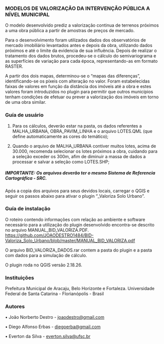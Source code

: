### MODELOS DE VALORIZAÇÃO DA INTERVENÇÃO PÚBLICA A NÍVEL MUNICIPAL

O modelo desenvolvido prediz a valorização continua de terrenos próximos a uma obra pública a partir de amostras de preços de mercado. 

Para o desenvolvimento foram utilizados dados dos observatórios de mercado imobiliário levantados antes e depois da obra, utilizando dados próximos e até o limite da evidencia de sua influência.
Depois de realizar o tratamento dos dados brutos, procedeu-se o cálculo do semivariograma e as superfícies de variação para cada época, representando-as em formato RASTER. 

A partir dos dois mapas, determinou-se o “mapas das diferenças”, identificando-se os píxeis com alteração no valor. Foram estabelecidas faixas de valores em função da distância dos imóveis até a obra e estes valores foram introduzidos no plugin para permitir que outros municípios tenham condições de efetuar ou prever a valorização dos imóveis em torno de uma obra similar.

### Guía de usuário

1) Para os cálculos, deverão estar na pasta, os dados referentes a MALHA_URBANA, OBRA_PAVIM_LINHA e o arquivo LOTES.QML (que define automaticamente as cores do temático);

2) Quando o arquivo de MALHA_URBANA contiver muitos lotes, acima de 30.000, recomenda selecionar os lotes próximos a obra, cuidando
	 para a seleção exceder os 300m, afim de diminuir a massa de dados a processar e salvar a seleção como LOTES.SHP;

##### IMPORTANTE: Os arquivos deverão ter o mesmo Sistema de Referencia	Cartográfica - SRC.

Após a copia dos arquivos para seus devidos locais, carregar o QGIS e seguir os passos abaixo para ativar o plugin “_Valoriza Solo Urbano”.


### Guía de instalação

O roteiro contendo informações com relação ao ambiente e software necessário para a utilização do plugin desenvolvido encontra-se descrito no arquivo MANUAL_BID_VALORIZA.PDF. 
https://github.com/JOAODESTRO1484/BID-Valoriza_Solo_Urbano/blob/master/MANUAL_BID_VALORIZA.pdf

O arquivo BID_VALORIZA_DADOS.rar contem a pasta do plugin e a pasta com dados para a simulação de cálculo.

O plugin roda no QGIS versão 2.18.26.

### Instituições
Prefeitura Municipal de Aracaju, Belo Horizonte e Fortaleza.
Universidade Federal de Santa Catarina - Florianópolis - Brasil

### Autores

•	João Norberto Destro - joaodestro@gmail.com

•	Diego Alfonso Erbas - diegoerba@gmail.com

•	Everton da Silva - everton.silva@ufsc.br
